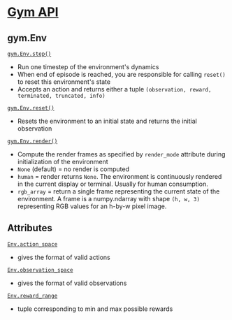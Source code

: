 # [Gym API](https://www.gymlibrary.dev/api/core/#core)

## gym.Env

[`gym.Env.step()`](https://www.gymlibrary.dev/api/core/#gym.Env.step)

- Run one timestep of the environment's dynamics
- When end of episode is reached, you are responsible for calling `reset()` to reset this environment's state
- Accepts an action and returns either a tuple `(observation, reward, terminated, truncated, info)`

[`gym.Env.reset()`](https://www.gymlibrary.dev/api/core/#gym.Env.reset)

- Resets the environment to an initial state and returns the initial observation

[`gym.Env.render()`](https://www.gymlibrary.dev/api/core/#gym.Env.render)

- Compute the render frames as specified by `render_mode` attribute during initialization of the environment
- `None` (default) = no render is computed
- `human` = render returns `None`. The environment is continuously rendered in the current display or terminal. Usually for human consumption.
- `rgb_array` = return a single frame representing the current state of the environment. A frame is a numpy.ndarray with shape `(h, w, 3)` representing RGB values for an h-by-w pixel image.

## Attributes

[`Env.action_space`](https://www.gymlibrary.dev/api/core/#gym.Env.action_space)

- gives the format of valid actions

[`Env.observation_space`](https://www.gymlibrary.dev/api/core/#gym.Env.observation_space)

- gives the format of valid observations

[`Env.reward_range`](https://www.gymlibrary.dev/api/core/#gym.Env.reward_range)

- tuple corresponding to min and max possible rewards